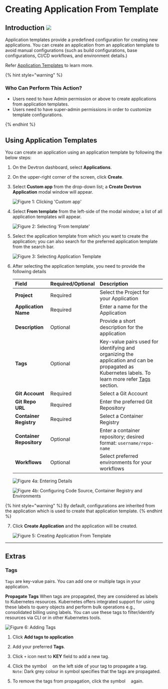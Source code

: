 # Creating Application From Template

## Introduction [![](https://devtron-public-asset.s3.us-east-2.amazonaws.com/images/elements/EnterpriseTag.svg)](https://devtron.ai/pricing)

Application templates provide a predefined configuration for creating new applications. You can create an application from an application template to avoid manual configurations (such as build configurations, base configurations, CI/CD workflows, and environment details.)

Refer [Application Templates](./global-configurations/application-template.md) to learn more.

{% hint style="warning" %}
### Who Can Perform This Action?
* Users need to have Admin permission or above to create applications from application templates.
* Users need to have super-admin permissions in order to customize template configurations.

{% endhint %}

## Using Application Templates

You can create an application using an application template by following the below steps:

1. On the Devtron dashboard, select **Applications**.

2. On the upper-right corner of the screen, click **Create**.

3. Select **Custom app** from the drop-down list; a **Create Devtron Application** modal window will appear.

    ![Figure 1: Clicking 'Custom app'](https://devtron-public-asset.s3.us-east-2.amazonaws.com/images/creating-application-from-template/application-template-custom-app.jpg)

4. Select **From template** from the left-side of the modal window; a list of all application templates will appear.

    ![Figure 2: Selecting 'From template'](https://devtron-public-asset.s3.us-east-2.amazonaws.com/images/creating-application-from-template/application-template-from-template.jpg)

5. Select the application template from which you want to create the application; you can also search for the preferred application template from the search bar.

    ![Figure 3: Selecting Application Template](https://devtron-public-asset.s3.us-east-2.amazonaws.com/images/creating-application-from-template/application-template-select-template.jpg)

6. After selecting the application template, you need to provide the following details

    | Field                    | Required/Optional | Description                                                                                                                                                |
    | :----------------------- | :---------------- | :--------------------------------------------------------------------------------------------------------------------------------------------------------- |
    | **Project**              | Required          | Select the Project for your Application                                                                                                                    |
    | **Application Name**     | Required          | Enter a name for the Application                                                                                                                           |
    | **Description**          | Optional          | Provide a short description for the application                                                                                                                        |
    | **Tags**                 | Optional          | Key-value pairs used for identifying and organizing the application and can be propagated as Kubernetes labels. To learn more refer [Tags](#tags) section. |
    | **Git Account**          | Required          | Select a Git Account                                                                                                                                       |
    | **Git Repo URL**         | Required          | Enter the preferred Git Repository                                                                                                                         |
    | **Container Registry**   | Required          | Select a Container Registry                                                                                                                                |
    | **Container Repository** | Optional          | Enter a container repository; desired format: `username/repo-name`                                                                                         |
    | **Workflows**            | Optional          | Select preferred environments for your workflows                                                                                                           |


    ![Figure 4a: Entering Details](https://devtron-public-asset.s3.us-east-2.amazonaws.com/images/creating-application-from-template/application-template-enter-details-1.jpg)

    ![Figure 4b: Configuring Code Source, Container Registry and Environments](https://devtron-public-asset.s3.us-east-2.amazonaws.com/images/creating-application-from-template/application-template-enter-details-2.jpg)

{% hint style="warning" %}
By default, configurations are inherited from the application which is used to create that application template.
{% endhint %}

7. Click **Create Application** and the application will be created.

    ![Figure 5: Creating Application From Template](https://devtron-public-asset.s3.us-east-2.amazonaws.com/images/creating-application-from-template/application-template-click-create-application.jpg)

---

## Extras

### Tags

`Tags` are key-value pairs. You can add one or multiple tags in your application. 

**Propagate Tags** 
When tags are propagated, they are considered as labels to Kubernetes resources. Kubernetes offers integrated support for using these labels to query objects and perform bulk operations e.g., consolidated billing using labels. You can use these tags to filter/identify resources via CLI or in other Kubernetes tools.

![Figure 6: Adding Tags](https://devtron-public-asset.s3.us-east-2.amazonaws.com/images/creating-application-from-template/application-template-tags.jpg)

1. Click **Add tags to application**

2. Add your preferred **Tags**.

3. Click `+` icon next to **KEY** field to add a new tag.

4. Click the symbol <img src="https://devtron-public-asset.s3.us-east-2.amazonaws.com/images/creating-application/donot-propagate.jpg"  height="10"> on the left side of your tag to propagate a tag.<br>`Note`: Dark grey colour in symbol specifies that the tags are propagated.

5. To remove the tags from propagation, click the symbol <img src="https://devtron-public-asset.s3.us-east-2.amazonaws.com/images/creating-application/propagate-dark.jpg" height="10"> again.


